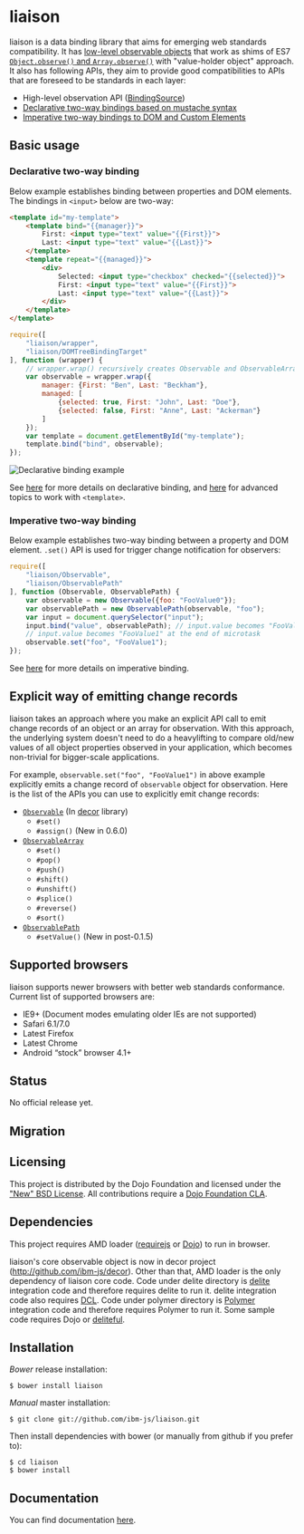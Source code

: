# liaison

liaison is a data binding library that aims for emerging web standards compatibility.
It has [low-level observable objects](http://ibm-js.github.io/liaison/docs/master/Observable.html) that work as shims of ES7 [`Object.observe()` and `Array.observe()`](http://wiki.ecmascript.org/doku.php?id=harmony:observe) with "value-holder object" approach.
It also has following APIs, they aim to provide good compatibilities to APIs that are foreseed to be standards in each layer:

* High-level observation API ([BindingSource](http://ibm-js.github.io/liaison/docs/master/BindingSource.html))
* [Declarative two-way bindings based on mustache syntax](http://ibm-js.github.io/liaison/docs/master/declarative.html)
* [Imperative two-way bindings to DOM and Custom Elements](http://ibm-js.github.io/liaison/docs/master/NodeBind.html)

## Basic usage

### Declarative two-way binding

Below example establishes binding between properties and DOM elements. The bindings in `<input>` below are two-way:

```html
<template id="my-template">
    <template bind="{{manager}}">
        First: <input type="text" value="{{First}}">
        Last: <input type="text" value="{{Last}}">
    </template>
    <template repeat="{{managed}}">
        <div>
            Selected: <input type="checkbox" checked="{{selected}}">
            First: <input type="text" value="{{First}}">
            Last: <input type="text" value="{{Last}}">
        </div>
    </template>
</template>
```

```javascript
require([
    "liaison/wrapper",
    "liaison/DOMTreeBindingTarget"
], function (wrapper) {
    // wrapper.wrap() recursively creates Observable and ObservableArray
    var observable = wrapper.wrap({
        manager: {First: "Ben", Last: "Beckham"},
        managed: [
            {selected: true, First: "John", Last: "Doe"},
            {selected: false, First: "Anne", Last: "Ackerman"}
        ]
    });
    var template = document.getElementById("my-template");
    template.bind("bind", observable);
});
```

![Declarative binding example](http://ibm-js.github.io/liaison/docs/master/images/declarative.png)

See [here](http://ibm-js.github.io/liaison/docs/master/declarative.html) for more details on declarative binding, and [here](http://ibm-js.github.io/liaison/docs/master/template.html) for advanced topics to work with `<template>`.

### Imperative two-way binding

Below example establishes two-way binding between a property and DOM element.
`.set()` API is used for trigger change notification for observers:

```javascript
require([
    "liaison/Observable",
    "liaison/ObservablePath"
], function (Observable, ObservablePath) {
    var observable = new Observable({foo: "FooValue0"});
    var observablePath = new ObservablePath(observable, "foo");
    var input = document.querySelector("input");
    input.bind("value", observablePath); // input.value becomes "FooValue0"
    // input.value becomes "FooValue1" at the end of microtask
    observable.set("foo", "FooValue1");
});
```

See [here](http://ibm-js.github.io/liaison/docs/master/NodeBind.html) for more details on imperative binding.

## Explicit way of emitting change records

liaison takes an approach where you make an explicit API call to emit change records of an object or an array for observation.
With this approach, the underlying system doesn't need to do a heavylifting to compare old/new values of all object properties observed in your application, which becomes non-trivial for bigger-scale applications.

For example, `observable.set("foo", "FooValue1")` in above example explicitly emits a change record of `observable` object for observation. Here is the list of the APIs you can use to explicitly emit change records:

* [`Observable`](http://ibm-js.github.io/decor/docs/0.5.0/Observable.html) (In [decor](https://github.com/ibm-js/decor) library)
  * `#set()`
  * `#assign()` (New in 0.6.0)
* [`ObservableArray`](http://ibm-js.github.io/liaison/docs/master/Observable.html)
  * `#set()`
  * `#pop()`
  * `#push()`
  * `#shift()`
  * `#unshift()`
  * `#splice()`
  * `#reverse()`
  * `#sort()`
* [`ObservablePath`](http://ibm-js.github.io/liaison/docs/master/BindingSource.html)
  * `#setValue()` (New in post-0.1.5)

## Supported browsers

liaison supports newer browsers with better web standards conformance. Current list of supported browsers are:

* IE9+ (Document modes emulating older IEs are not supported)
* Safari 6.1/7.0
* Latest Firefox
* Latest Chrome
* Android “stock” browser 4.1+

## Status

No official release yet.

## Migration

## Licensing

This project is distributed by the Dojo Foundation and licensed under the ["New" BSD License](./LICENSE).
All contributions require a [Dojo Foundation CLA](http://dojofoundation.org/about/claForm).

## Dependencies

This project requires AMD loader ([requirejs](http://requirejs.org/) or [Dojo](http://dojotoolkit.org/)) to run in browser.

liaison's core observable object is now in decor project (http://github.com/ibm-js/decor). Other than that, AMD loader is the only dependency of liaison core code.
Code under delite directory is [delite](https://github.com/ibm-js/delite) integration code and therefore requires delite to run it. delite integration code also requires [DCL](http://www.dcljs.org).
Code under polymer directory is [Polymer](http://www.polymer-project.org/) integration code and therefore requires Polymer to run it.
Some sample code requires Dojo or [deliteful](https://github.com/ibm-js/deliteful).

## Installation

_Bower_ release installation:

    $ bower install liaison

_Manual_ master installation:

	$ git clone git://github.com/ibm-js/liaison.git

Then install dependencies with bower (or manually from github if you prefer to):

	$ cd liaison
	$ bower install

## Documentation

You can find documentation [here](http://ibm-js.github.io/liaison/docs/master/).
